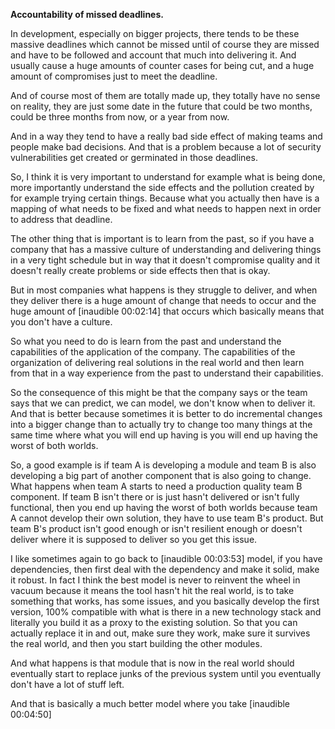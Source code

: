 **Accountability of missed deadlines.**

In development, especially on bigger projects, there tends to be these massive deadlines which cannot be missed until of course they are missed and have to be followed and account that much into delivering it. And usually cause a huge amounts of counter cases for being cut, and a huge amount of compromises just to meet the deadline.

And of course most of them are totally made up, they totally have no sense on reality, they are just some date in the future that could be two months, could be three months from now, or a year from now.

And in a way they tend to have a really bad side effect of making teams and people make bad decisions. And that is a problem because a lot of security vulnerabilities get created or germinated in those deadlines. 

So, I think it is very important to understand for example what is being done, more importantly understand the side effects and the pollution created by for example trying certain things. Because what you actually then have is a mapping of what needs to be fixed and what needs to happen next in order to address that deadline.

The other thing that is important is to learn from the past, so if you have a company that has a massive culture of understanding and delivering things in a very tight schedule but in way that it doesn't compromise quality and it doesn't really create problems or side effects then that is okay.

But in most companies what happens is they struggle to deliver, and when they deliver there is a huge amount of change that needs to occur and the huge amount of [inaudible 00:02:14] that occurs which basically means that you don't have a culture.

So what you need to do is learn from the past and understand the capabilities of the application of the company. The capabilities of the organization of delivering real solutions in the real world and then learn from that in a way experience from the past to understand their capabilities.

So the consequence of this might be that the company says or the team says that we can predict, we can model, we don't know when to deliver it. And that is better because sometimes it is better to do incremental changes into a bigger change than to actually try to change too many things at the same time where what you will end up having is you will end up having the worst of both worlds.

So, a good example is if team A is developing a module and team B is also developing a big part of another component that is also going to change. What happens when team A starts to need a production quality team B component. If team B isn't there or is just hasn't delivered or isn't fully functional, then you end up having the worst of both worlds because team A cannot develop their own solution, they have to use team B's product. But team B's product isn't good enough or isn't resilient enough or doesn't deliver where it is supposed to deliver so you get this issue.

I like sometimes again to go back to [inaudible 00:03:53] model, if you have dependencies, then first deal with the dependency and make it solid, make it robust. In fact I think the best model is never to reinvent the wheel in vacuum because it means the tool hasn't hit the real world, is to take something that works, has some issues, and you basically develop the first version, 100% compatible with what is there in a new technology stack and literally you build it as a proxy to the existing solution. So that you can actually replace it in and out, make sure they work, make sure it survives the real world, and then you start building the other modules.

And what happens is that module that is now in the real world should eventually start to replace junks of the previous system until you eventually don't have a lot of stuff left.

And that is basically a much better model where you take [inaudible 00:04:50]